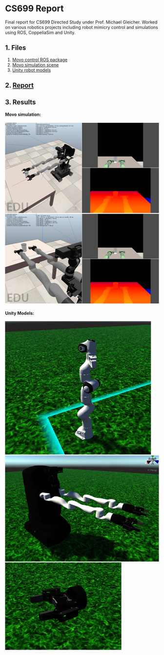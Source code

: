 # CS699 Report

Final report for CS699 Directed Study under Prof. Michael Gleicher.
Worked on various robotics projects including robot mimicry control
and simulations using ROS, CoppeliaSim and Unity.

## 1. Files
1. [Movo control ROS package](https://github.com/joshuawisc/movo-control-2)
2. [Movo simulation scene](https://github.com/joshuawisc/movo-sim-scene)
3. [Unity robot models](https://github.com/joshuawisc/UnityRobotModels)

## 2. [Report](Report.md)

## 3. Results

#### Movo simulation:

![Sim Image1](./images/sim1.png)
![Sim Image2](./images/sim2.png)

#### Unity Models:

![Unity Image1](./images/unity1.png)  
![Unity Image2](./images/unity2.png)  
![Unity Image1](./images/unity3.png)
